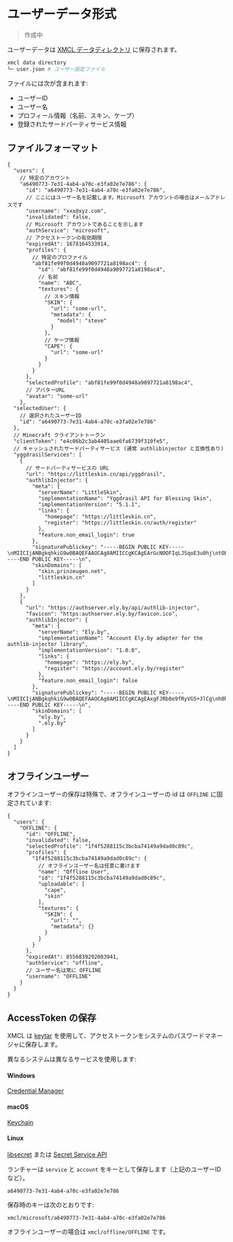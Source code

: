 # ユーザーデータ形式

> 作成中

ユーザーデータは [XMCL データディレクトリ](/jp/guide/manage#xmcl-cache-and-database) に保存されます。

```sh
xmcl data directory
└─ user.json # ユーザー設定ファイル
```

ファイルには次が含まれます:
- ユーザーID
- ユーザー名
- プロフィール情報（名前、スキン、ケープ）
- 登録されたサードパーティサービス情報

## ファイルフォーマット

```json5
{
  "users": {
    // 特定のアカウント
    "a6490773-7e31-4ab4-a70c-e3fa02e7e786": {
      "id": "a6490773-7e31-4ab4-a70c-e3fa02e7e786",
      // ここにはユーザー名を記載します。Microsoft アカウントの場合はメールアドレスです
      "username": "xxx@xyz.com",
      "invalidated": false,
      // Microsoft アカウントであることを示します
      "authService": "microsoft",
      // アクセストークンの有効期限
      "expiredAt": 1678164533914,
      "profiles": {
        // 特定のプロファイル
        "abf81fe99f0d4948a9097721a8198ac4": {
          "id": "abf81fe99f0d4948a9097721a8198ac4",
          // 名前
          "name": "ABC",
          "textures": {
            // スキン情報
            "SKIN": {
              "url": "some-url",
              "metadata": {
                "model": "steve"
              }
            },
            // ケープ情報
            "CAPE": {
              "url": "some-url"
            }
          }
        }
      },
      "selectedProfile": "abf81fe99f0d4948a9097721a8198ac4",
      // アバターURL
      "avatar": "some-url"
    },
  "selectedUser": {
    // 選択されたユーザーID
    "id": "a6490773-7e31-4ab4-a70c-e3fa02e7e786"
  },
  // Minecraft クライアントトークン
  "clientToken": "e4c06b2c3ab4405aae6fa6739f310fe5",
  // キャッシュされたサードパーティサービス (通常 authlibinjector と互換性あり)
  "yggdrasilServices": [
    {
      // サードパーティサービスの URL
      "url": "https://littleskin.cn/api/yggdrasil",
      "authlibInjector": {
        "meta": {
          "serverName": "LittleSkin",
          "implementationName": "Yggdrasil API for Blessing Skin",
          "implementationVersion": "5.1.1",
          "links": {
            "homepage": "https://littleskin.cn",
            "register": "https://littleskin.cn/auth/register"
          },
          "feature.non_email_login": true
        },
        "signaturePublickey": "-----BEGIN PUBLIC KEY-----\nMIICIjANBgkqhkiG9w0BAQEFAAOCAg8AMIICCgKCAgEArGcNOOFIqLJSqoE3u0hj\ntOEnOcET3wj9Drss1BE6sBqgPo0bMulOULhqjkc/uH/wyosYnzw3xaazJt87jTHh\nJ8BPMxCeQMoyEdRoS3Jnj1G0Kezj4A2b61PJJM1DpvDAcqQBYsrSdpBJ+52MjoGS\nvJoeQO5XUlJVQm21/HmJnqsPhzcA6HgY71RHYE5xnhpWJiPxLKUPtmt6CNYUQQoS\no2v36XWgMmLBZhAbNOPxYX+1ioxKamjhLO29UhwtgY9U6PWEO7/SBfXzyRPTzhPV\n2nHq7KJqd8IIrltslv6i/4FEM81ivS/mm+PN3hYlIYK6z6Ymii1nrQAplsJ67OGq\nYHtWKOvpfTzOollugsRihkAG4OB6hM0Pr45jjC3TIc7eO7kOgIcGUGUQGuuugDEz\nJ1N9FFWnN/H6P9ukFeg5SmGC5+wmUPZZCtNBLr8o8sI5H7QhK7NgwCaGFoYuiAGL\ngz3k/3YwJ40BbwQayQ2gIqenz+XOFIAlajv+/nyfcDvZH9vGNKP9lVcHXUT5YRnS\nZSHo5lwvVrYUrqEAbh/zDz8QMEyiujWvUkPhZs9fh6fimUGxtm8mFIPCtPJVXjeY\nwD3Lvt3aIB1JHdUTJR3eEc4eIaTKMwMPyJRzVn5zKsitaZz3nn/cOA/wZC9oqyEU\nmc9h6ZMRTRUEE4TtaJyg9lMCAwEAAQ==\n-----END PUBLIC KEY-----\n",
        "skinDomains": [
          "skin.prinzeugen.net",
          "littleskin.cn"
        ]
      }
    },
    {
      "url": "https://authserver.ely.by/api/authlib-injector",
      "favicon": "https:authserver.ely.by/favicon.ico",
      "authlibInjector": {
        "meta": {
          "serverName": "Ely.by",
          "implementationName": "Account Ely.by adapter for the authlib-injector library",
          "implementationVersion": "1.0.0",
          "links": {
            "homepage": "https://ely.by",
            "register": "https://account.ely.by/register"
          },
          "feature.non_email_login": false
        },
        "signaturePublickey": "-----BEGIN PUBLIC KEY-----\nMIICIjANBgkqhkiG9w0BAQEFAAOCAg8AMIICCgKCAgEAxgFJRb0e9fRyVG5+JlCg\nh0hccRIcgO5yxEVkMJajAI12Ev/Pc7lpTt6OtKTEcUNfjYgBnEhIKbdLD0Z+B5Bx\nSg9DQmozgzZcesScpASQb4Kt6P8itowdbgbUm4v+6x1QUKJjjmhHq93m9OIEbxQL\nCq+SrEMZpDrXRgd9DhNPjZv/95ximP8otvh7+bmEl8jwINgfJx0PAeJFYlceQcsh\niYh+LHtaIwzbTTqkDibDm7QiEc+/qGab3mABtVTpqw/refwFoR0M8+xkWF+1/D8k\nH0WFa+rBhdjLyLG+2hdOpKXoH/fMH0tQMPHU78J17JVKWwIWCwEWXp8HiWSbIt3a\ncmBYtyW3tqarFFMMECx2wmJP6FVOvYVThZxq9qc9/f3yeTGz3g7zU1YljHSVRP16\niEbEnHQBKxmrj2cdZgosJej4YppV7f3iZ8o8PF6UY51LSqvaCteXuWeYSJJESGAs\nUoV7ihJfWL8DymHamywB2Cahx7EiDGS3/iBcQUmpk4TTg2FrZPuKGItn1QfIRieO\nknnj9CPKiWdfOtJBr3i1FXLEfExgcJhQ00Y6B08QVvgiCzUF3t+VAG3Ef2YINYyG\nAXcW0TIgMalwwgGzdhQRhItODXptWigy0DNTUAgKQT9PS8N09yPBGxIq64T9A3/z\nFqC/k2bMLWUSVtIlilIItn0CAwEAAQ==\n-----END PUBLIC KEY-----\n",
        "skinDomains": [
          "ely.by",
          ".ely.by"
        ]
      }
    }
  ]
}
```

## オフラインユーザー

オフラインユーザーの保存は特殊で、オフラインユーザーの id は `OFFLINE` に固定されています:

```json5
{
  "users": {
    "OFFLINE": {
      "id": "OFFLINE",
      "invalidated": false,
      "selectedProfile": "1f4f5288115c3bcba74149a9dad0c89c",
      "profiles": {
        "1f4f5288115c3bcba74149a9dad0c89c": {
          // オフラインユーザー名は任意に書けます
          "name": "Offline User",
          "id": "1f4f5288115c3bcba74149a9dad0c89c",
          "uploadable": [
            "cape",
            "skin"
          ],
          "textures": {
            "SKIN": {
              "url": "",
              "metadata": {}
            }
          }
        }
      },
      "expiredAt": 8556839292003941,
      "authService": "offline",
      // ユーザー名は常に OFFLINE
      "username": "OFFLINE"
    }
  }
}
```

## AccessToken の保存

XMCL は [keytar](https://www.npmjs.com/package/keytar) を使用して、アクセストークンをシステムのパスワードマネージャに保存します。

異なるシステムは異なるサービスを使用します:

#### Windows

[Credential Manager](https://support.microsoft.com/en-us/windows/accessing-credential-manager-1b5c916a-6a16-889f-8581-fc16e8165ac0)

#### macOS

[Keychain](https://support.apple.com/zh-cn/guide/mac-help/mchlf375f392/mac)

#### Linux

[libsecret](https://wiki.gnome.org/Projects/Libsecret) または [Secret Service API](https://www.gnu.org/software/emacs/manual/html_node/auth/Secret-Service-API.html)

ランチャーは `service` と `account` をキーとして保存します（上記のユーザーID など）。

```
a6490773-7e31-4ab4-a70c-e3fa02e7e786
```

保存時のキーは次のとおりです:

```
xmcl/microsoft/a6490773-7e31-4ab4-a70c-e3fa02e7e786
```

オフラインユーザーの場合は `xmcl/offline/OFFLINE` です。
